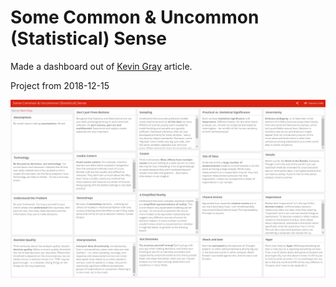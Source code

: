 # Some Common & Uncommon (Statistical) Sense
Made a dashboard out of [Kevin Gray](https://www.linkedin.com/pulse/hardhat-stats-some-common-uncommon-sense-kevin-gray/) article.

Project from 2018-12-15

![](preview.png)
